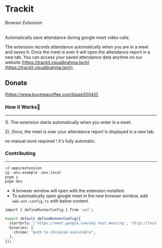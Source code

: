 # Trackit

###### Browser Extension

Automatically save attendance during google meet video calls.

The extension records attendance automatically when you are in a meet and saves it. Once the meet is over it will open the attendance report in a new tab. You can access your saved attendance data anytime on our website [https://trackit.visualbrahma.tech](https://trackit.visualbrahma.tech).

## Donate

[https://www.buymeacoffee.com/blaze2004]()

### How it Works🚀

---

1). The extension starts automatically when you enter in a meet.

2). Once, the meet is over your attendance report is displayed in a new tab.

no manual work required ! it's fully automatic.

### Contributing

---

```bash
cd apps/extension
cp .env.example .env.local
pnpm i
pnpm dev
```

- A browser window will open with the extension installed.
- To automatically open google meet in the new browser window, add `web-ext.config.ts` with below content.

```bash
import { defineRunnerConfig } from 'wxt';

export default defineRunnerConfig({
  startUrls: ['https://meet.google.com/any test meeting', 'http://localhost:3000'],
  binaries: {
    chrome: "path to chromium executable",
  },
});
```
